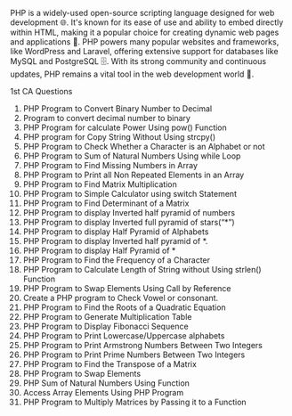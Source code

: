 PHP is a widely-used open-source scripting language designed for web development 🌐. It's known for its ease of use and ability to embed directly within HTML, making it a popular choice for creating dynamic web pages and applications 📄. PHP powers many popular websites and frameworks, like WordPress and Laravel, offering extensive support for databases like MySQL and PostgreSQL 🗄️. With its strong community and continuous updates, PHP remains a vital tool in the web development world 🚀.


 1st CA Questions
 1.	PHP Program to Convert Binary Number to Decimal
2.	Program to convert decimal number to binary
3.	PHP Program for calculate Power Using pow() Function
4.	PHP program for Copy String Without Using strcpy()
5.	PHP Program to Check Whether a Character is an Alphabet or not
6.	PHP Program to Sum of Natural Numbers Using while Loop
7.	PHP Program to Find Missing Numbers in Array
8.	PHP Program to Print all Non Repeated Elements in an Array
9.	PHP Program to Find Matrix Multiplication
10.	PHP Program to Simple Calculator using switch Statement
11.	PHP Program to Find Determinant of a Matrix
12.	PHP Program to display Inverted half pyramid of numbers
13.	PHP Program to display Inverted full pyramid of stars(“*”)
14.	PHP Program to display Half Pyramid of Alphabets
15.	PHP Program to display Inverted half pyramid of *.
16.	PHP Program to display Half Pyramid of *
17.	PHP Program to Find the Frequency of a Character
18.	PHP Program to Calculate Length of String without Using strlen() Function
19.	PHP Program to Swap Elements Using Call by Reference
20.	Create a PHP program to Check Vowel or consonant.
21.	PHP Program to Find the Roots of a Quadratic Equation
22.	PHP Program to Generate Multiplication Table
23.	PHP Program to Display Fibonacci Sequence
24.	PHP Program to Print Lowercase/Uppercase alphabets
25.	PHP Program to Print Armstrong Numbers Between Two Integers
26.	PHP Program to Print Prime Numbers Between Two Integers
27.	PHP Program to Find the Transpose of a Matrix
28.	PHP Program to Swap Elements
29.	PHP Sum of Natural Numbers Using Function
30.	Access Array Elements Using PHP Program
31.	PHP Program to Multiply Matrices by Passing it to a Function
